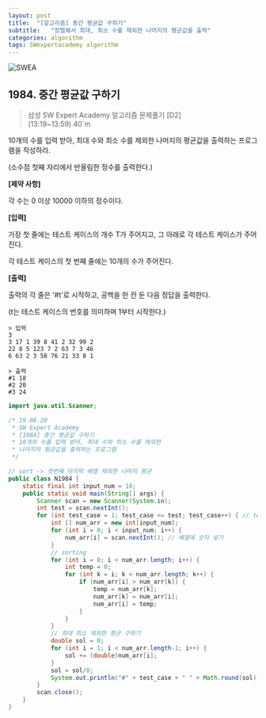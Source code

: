 ```yaml
---
layout: post
title:  "[알고리즘] 중간 평균값 구하기"
subtitle:   "정렬해서 최대, 최소 수를 제외한 나머지의 평균값을 출력"
categories: algorithm
tags: SWexpertacademy algorithm
---
```

![SWEA](https://img.shields.io/badge/SWEA-D2-blue?logo=Java)

## 1984. 중간 평균값 구하기

> 삼성 SW Expert Academy 알고리즘 문제풀기 [D2]    
> (13:19~13:59) 40`m

10개의 수를 입력 받아, 최대 수와 최소 수를 제외한 나머지의 평균값을 출력하는 프로그램을 작성하라.

(소수점 첫째 자리에서 반올림한 정수를 출력한다.)


**[제약 사항]**

각 수는 0 이상 10000 이하의 정수이다.


**[입력]**

가장 첫 줄에는 테스트 케이스의 개수 T가 주어지고, 그 아래로 각 테스트 케이스가 주어진다.

각 테스트 케이스의 첫 번째 줄에는 10개의 수가 주어진다.


**[출력]**

출력의 각 줄은 '#t'로 시작하고, 공백을 한 칸 둔 다음 정답을 출력한다.

(t는 테스트 케이스의 번호를 의미하며 1부터 시작한다.)

```
> 입력
3      
3 17 1 39 8 41 2 32 99 2 
22 8 5 123 7 2 63 7 3 46 
6 63 2 3 58 76 21 33 8 1  

> 출력
#1 18
#2 20
#3 24
```

```java
import java.util.Scanner;

/* 19.08.20
 * SW Expert Academy
 * [1984] 중간 평균값 구하기
 * 10개의 수를 입력 받아, 최대 수와 최소 수를 제외한 
 * 나머지의 평균값을 출력하는 프로그램
 */

// sort -> 첫번째 마지막 배열 제외한 나머지 평균
public class N1984 {
	static final int input_num = 10;
	public static void main(String[] args) {
		Scanner scan = new Scanner(System.in);
		int test = scan.nextInt();
		for (int test_case = 1; test_case <= test; test_case++) { // test case 만큼 Loop
			int [] num_arr = new int[input_num];
			for (int i = 0; i < input_num; i++) {
				num_arr[i] = scan.nextInt(); // 배열에 숫자 넣기
			}
			// sorting
			for (int i = 0; i < num_arr.length; i++) {
				int temp = 0;
				for (int k = i; k < num_arr.length; k++) {
					if (num_arr[i] > num_arr[k]) {
						temp = num_arr[k];
						num_arr[k] = num_arr[i];
						num_arr[i] = temp;
					}
				}
			}
			// 최대 최소 제외한 평균 구하기
			double sol = 0;
			for (int i = 1; i < num_arr.length-1; i++) {
				sol += (double)num_arr[i];
			}
			sol = sol/8;
			System.out.println("#" + test_case + " " + Math.round(sol));
		}
		scan.close();
	}
}
```
